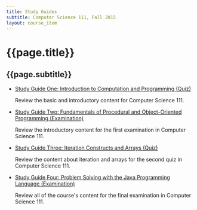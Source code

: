 ```yaml
---
title: Study Guides
subtitle: Computer Science 111, Fall 2015
layout: course_item
---
```


# {{page.title}}
## {{page.subtitle}}

<ul>

<li><a href="{{site.baseurl}}teaching/cs111F2015/provide/studyguides/quiz1/cs111F2015_studyguide_quiz01.pdf">Study Guide
One: Introduction to Computation and Programming (Quiz)</a> <p>Review the basic and introductory content for Computer
Science 111.</p></li>

<li><a href="{{site.baseurl}}teaching/cs111F2015/provide/studyguides/exam1/cs111F2015_studyguide_exam01.pdf">Study Guide
Two: Fundamentals of Procedural and Object-Oriented Programming (Examination)</a> <p>Review the introductory content for
the first examination in Computer Science 111.</p></li>

<li><a href="{{site.baseurl}}teaching/cs111F2015/provide/studyguides/quiz2/cs111F2015_studyguide_quiz02.pdf">Study Guide
Three: Iteration Constructs and Arrays (Quiz)</a> <p>Review the content about iteration and arrays for the second quiz
in Computer Science 111.</p></li>

<li><a href="{{site.baseurl}}teaching/cs111F2015/provide/studyguides/exam2/cs111F2015_studyguide_exam02.pdf">Study Guide
Four: Problem Solving with the Java Programming Language (Examination)</a> <p>Review all of the course's content for
the final examination in Computer Science 111.</p></li>

</ul>
